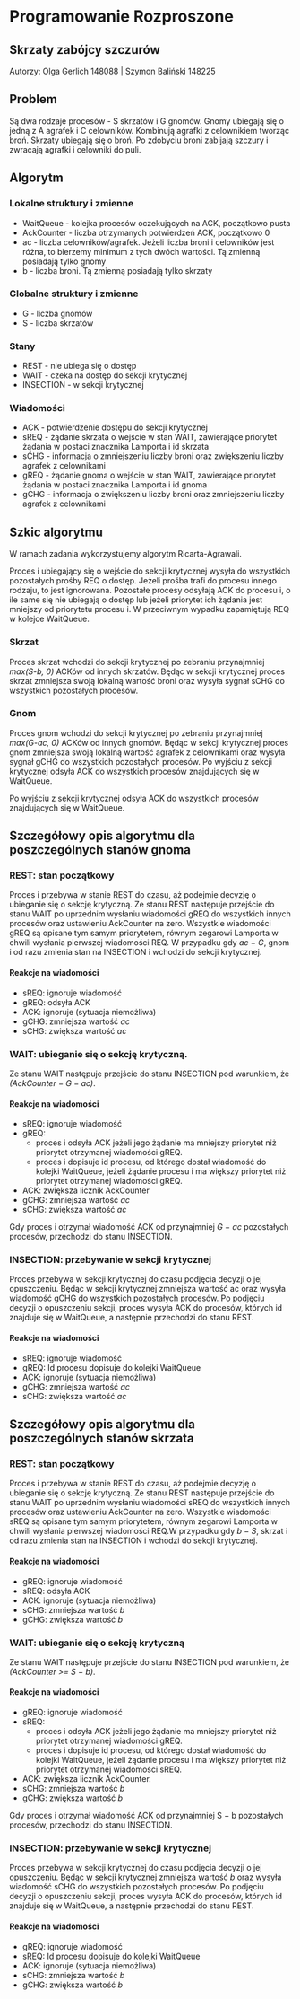 # Programowanie Rozproszone
## Skrzaty zabójcy szczurów
Autorzy: Olga Gerlich 148088 | Szymon Baliński 148225

## Problem
Są dwa rodzaje procesów - S skrzatów i G gnomów. Gnomy ubiegają się o jedną z A agrafek i C celowników. Kombinują agrafki z celownikiem tworząc broń. Skrzaty ubiegają się o broń. Po zdobyciu broni zabijają szczury i zwracają agrafki i celowniki do puli.

## Algorytm
### Lokalne struktury i zmienne
- WaitQueue - kolejka procesów oczekujących na ACK, początkowo pusta
- AckCounter - liczba otrzymanych potwierdzeń ACK, początkowo 0
- ac - liczba celowników/agrafek. Jeżeli liczba broni i celowników jest różna, to bierzemy minimum z tych dwóch wartości. Tą zmienną posiadają tylko gnomy
- b - liczba broni. Tą zmienną posiadają tylko skrzaty
### Globalne struktury i zmienne
- G - liczba gnomów
- S - liczba skrzatów
### Stany
- REST - nie ubiega się o dostęp
- WAIT - czeka na dostęp do sekcji krytycznej
- INSECTION - w sekcji krytycznej
### Wiadomości
- ACK - potwierdzenie dostępu do sekcji krytycznej
- sREQ - żądanie skrzata o wejście w stan WAIT, zawierające priorytet żądania w postaci znacznika Lamporta i id skrzata
- sCHG - informacja o zmniejszeniu liczby broni oraz zwiększeniu liczby agrafek z celownikami
- gREQ - żądanie gnoma o wejście w stan WAIT, zawierające priorytet żądania w postaci znacznika Lamporta i id gnoma
- gCHG - informacja o zwiększeniu liczby broni oraz zmniejszeniu liczby agrafek z celownikami
## Szkic algorytmu
W ramach zadania wykorzystujemy algorytm Ricarta-Agrawali.

Proces i ubiegający się o wejście do sekcji krytycznej wysyła do wszystkich pozostałych prośby REQ o dostęp. Jeżeli prośba trafi do procesu innego rodzaju, to jest ignorowana. Pozostałe procesy odsyłają ACK do procesu i, o ile same się nie ubiegają o dostęp lub jeżeli priorytet ich żądania jest mniejszy od priorytetu procesu i. W przeciwnym wypadku zapamiętują REQ w kolejce WaitQueue.

### Skrzat
Proces skrzat wchodzi do sekcji krytycznej po zebraniu przynajmniej *max(S-b, 0)* ACKów od innych skrzatów. Będąc w sekcji krytycznej proces skrzat zmniejsza swoją lokalną wartość broni oraz wysyła sygnał sCHG do wszystkich pozostałych procesów.

### Gnom
Proces gnom wchodzi do sekcji krytycznej po zebraniu przynajmniej *max(G-ac, 0)* ACKów od innych gnomów. Będąc w sekcji krytycznej proces gnom zmniejsza swoją lokalną wartość agrafek z celownikami oraz wysyła sygnał gCHG do wszystkich pozostałych procesów. Po wyjściu z sekcji krytycznej odsyła ACK do wszystkich procesów znajdujących się w WaitQueue.

Po wyjściu z sekcji krytycznej odsyła ACK do wszystkich procesów znajdujących się w WaitQueue.

## Szczegółowy opis algorytmu dla poszczególnych stanów gnoma
### REST: stan początkowy
Proces i przebywa w stanie REST do czasu, aż podejmie decyzję o ubieganie się o sekcję krytyczną. Ze stanu REST następuje przejście do stanu WAIT po uprzednim wysłaniu wiadomości gREQ do wszystkich innych procesów oraz ustawieniu AckCounter na zero. Wszystkie wiadomości gREQ są opisane tym samym priorytetem, równym zegarowi Lamporta w chwili wysłania pierwszej wiadomości REQ. W przypadku gdy *ac − G*, gnom i od razu zmienia stan na INSECTION i wchodzi do sekcji krytycznej.
#### Reakcje na wiadomości
- sREQ: ignoruje wiadomość
- gREQ: odsyła ACK
- ACK: ignoruje (sytuacja niemożliwa)
- gCHG: zmniejsza wartość *ac*
- sCHG: zwiększa wartość *ac*

### WAIT: ubieganie się o sekcję krytyczną.
Ze stanu WAIT następuje przejście do stanu INSECTION pod warunkiem, że *(AckCounter − G − ac)*.
#### Reakcje na wiadomości
- sREQ: ignoruje wiadomość 
- gREQ:
  - proces i odsyła ACK jeżeli jego żądanie ma mniejszy priorytet niż priorytet otrzymanej wiadomości gREQ.
  - proces i dopisuje id procesu, od którego dostał wiadomość do kolejki WaitQueue, jeżeli żądanie procesu i ma większy priorytet niż priorytet otrzymanej wiadomości gREQ.
- ACK: zwiększa licznik AckCounter
- gCHG: zmniejsza wartość *ac*
- sCHG: zwiększa wartość *ac*

Gdy proces i otrzymał wiadomość ACK od przynajmniej *G − ac* pozostałych procesów, przechodzi do stanu INSECTION.

### INSECTION: przebywanie w sekcji krytycznej
Proces przebywa w sekcji krytycznej do czasu podjęcia decyzji o jej opuszczeniu. Będąc w sekcji krytycznej zmniejsza wartość ac oraz wysyła wiadomość gCHG do wszystkich pozostałych procesów. Po podjęciu decyzji o opuszczeniu sekcji, proces wysyła ACK do procesów, których id znajduje się w WaitQueue, a następnie przechodzi do stanu REST.
#### Reakcje na wiadomości
- sREQ: ignoruje wiadomość
- gREQ: Id procesu dopisuje do kolejki WaitQueue
- ACK: ignoruje (sytuacja niemożliwa)
- gCHG: zmniejsza wartość *ac*
- sCHG: zwiększa wartość *ac*

## Szczegółowy opis algorytmu dla poszczególnych stanów skrzata
### REST: stan początkowy
Proces i przebywa w stanie REST do czasu, aż podejmie decyzję o ubieganie się o sekcję krytyczną. Ze stanu REST następuje przejście do stanu WAIT po uprzednim wysłaniu wiadomości sREQ do wszystkich innych procesów oraz ustawieniu AckCounter na zero. Wszystkie wiadomości sREQ są opisane tym samym priorytetem, równym zegarowi Lamporta w chwili wysłania pierwszej wiadomości REQ.W przypadku gdy *b − S*, skrzat i od razu zmienia stan na INSECTION i wchodzi do sekcji krytycznej.
#### Reakcje na wiadomości
- gREQ: ignoruje wiadomość
- sREQ: odsyła ACK
- ACK: ignoruje (sytuacja niemożliwa)
- sCHG: zmniejsza wartość *b*
- gCHG: zwiększa wartość *b*

### WAIT: ubieganie się o sekcję krytyczną
Ze stanu WAIT następuje przejście do stanu INSECTION pod warunkiem, że *(AckCounter >= S − b)*.
#### Reakcje na wiadomości
- gREQ: ignoruje wiadomość
- sREQ:
  - proces i odsyła ACK jeżeli jego żądanie ma mniejszy priorytet niż priorytet otrzymanej wiadomości gREQ.
  - proces i dopisuje id procesu, od którego dostał wiadomość do kolejki WaitQueue, jeżeli żądanie procesu i ma większy priorytet niż priorytet otrzymanej wiadomości sREQ.
- ACK: zwiększa licznik AckCounter.
- sCHG: zmniejsza wartość *b*
- gCHG: zwiększa wartość *b*

Gdy proces i otrzymał wiadomość ACK od przynajmniej S − b pozostałych procesów, przechodzi do stanu INSECTION.

### INSECTION: przebywanie w sekcji krytycznej
Proces przebywa w sekcji krytycznej do czasu podjęcia decyzji o jej opuszczeniu. Będąc w sekcji krytycznej zmniejsza wartość *b* oraz wysyła wiadomość sCHG do wszystkich pozostałych procesów. Po podjęciu decyzji o opuszczeniu sekcji, proces wysyła ACK do procesów, których id znajduje się w WaitQueue, a następnie przechodzi do stanu REST.
#### Reakcje na wiadomości
- gREQ: ignoruje wiadomość
- sREQ: Id procesu dopisuje do kolejki WaitQueue
- ACK: ignoruje (sytuacja niemożliwa)
- sCHG: zmniejsza wartość *b*
- gCHG: zwiększa wartość *b*